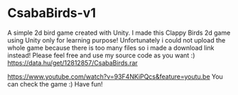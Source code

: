 # CsabaBirds-v1
A simple 2d bird game created with Unity.
I made this Clappy Birds 2d game using Unity only for learning purpose!
Unfortunately i could not upload the whole game because there is too many files so i made a download link instead!
Please feel free and use my source code as you want :) 
https://data.hu/get/12812857/CsabaBirds.rar


https://www.youtube.com/watch?v=93F4NKiPQcs&feature=youtu.be
You can check the game :)
Have fun!
